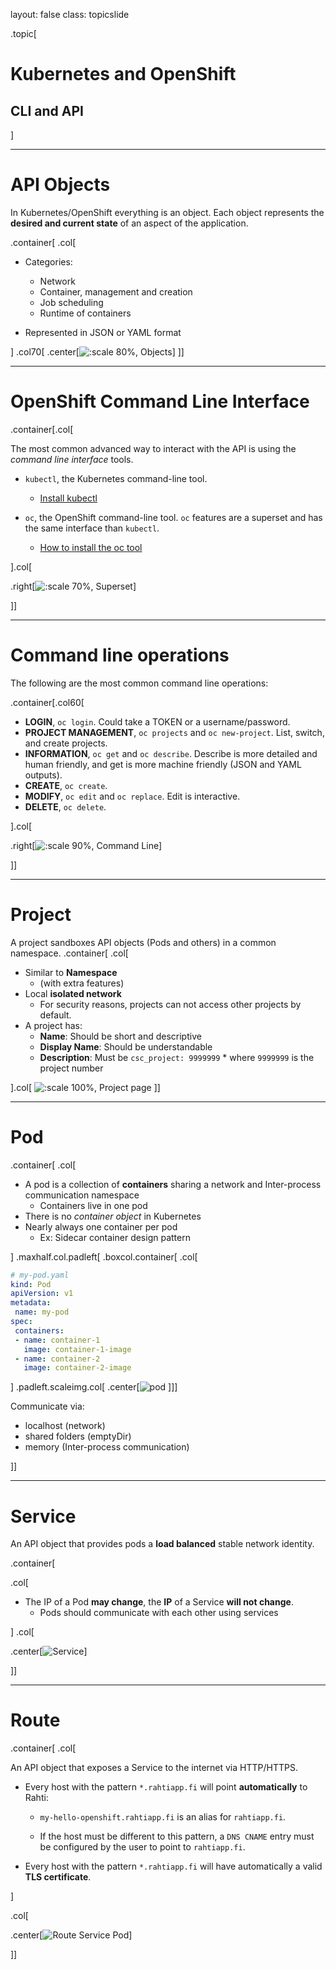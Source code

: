 layout: false
class: topicslide

.topic[

# Kubernetes and OpenShift

## CLI and API

]

---

# API Objects

In Kubernetes/OpenShift everything is an object. Each object represents the **desired and current state** of an aspect of the application. 

.container[
  .col[

* Categories:
  * Network
  * Container, management and creation
  * Job scheduling
  * Runtime of containers

* Represented in JSON or YAML format

]
  .col70[
.center[![:scale 80%, Objects](/csc-cloud/img/Kubernetes-fuller.drawio.svg)]
  ]]

---

# OpenShift Command Line Interface

.container[.col[

The most common advanced way to interact with the API is using the _command line interface_ tools.

* `kubectl`, the Kubernetes command-line tool.

    * [Install kubectl](https://kubernetes.io/docs/tasks/tools/install-kubectl-linux/)

* `oc`, the OpenShift command-line tool. `oc` features are a superset and has the same interface than `kubectl`.
    * [How to install the oc tool](https://docs.csc.fi/cloud/rahti/usage/cli/#how-to-install-the-oc-tool)

].col[

.right[![:scale 70%, Superset](../img/oc-v-kubectl.drawio.svg)]

]]

---

# Command line operations

The following are the most common command line operations:

.container[.col60[

* **LOGIN**, `oc login`. Could take a TOKEN or a username/password.
* **PROJECT MANAGEMENT**, `oc projects` and `oc new-project`. List, switch, and create projects.
* **INFORMATION**, `oc get` and `oc describe`. Describe is more detailed and human friendly, and get is more machine friendly (JSON and YAML outputs).
* **CREATE**, `oc create`.
* **MODIFY**, `oc edit` and `oc replace`. Edit is interactive.
* **DELETE**, `oc delete`.

].col[

.right[![:scale 90%, Command Line](../img/command-line.drawio.svg)]

]]

---

# Project

A project sandboxes API objects (Pods and others) in a common namespace.
.container[
  .col[

* Similar to **Namespace**
  * (with extra features)
* Local **isolated network**
  * For security reasons, projects can not access other projects by default.
* A project has:
  * **Name**: Should be short and descriptive
  * **Display Name**: Should be understandable
  * **Description**: Must be `csc_project: 9999999`
        * where `9999999` is the project number


].col[
![:scale 100%, Project page](/csc-cloud/img/projectPage.png)
]]

---

# Pod

.container[
.col[

* A pod is a collection of **containers** sharing a network and Inter-process communication namespace
  * Containers live in one pod
* There is no *container object* in Kubernetes
* Nearly always one container per pod
  * Ex: Sidecar container design pattern

]
.maxhalf.col.padleft[
.boxcol.container[
.col[

```yaml
# my-pod.yaml
kind: Pod
apiVersion: v1
metadata:
 name: my-pod
spec:
 containers:
 - name: container-1
   image: container-1-image
 - name: container-2
   image: container-2-image
```

]
.padleft.scaleimg.col[
.center[![pod](/csc-cloud/img/pod-and-conts.drawio.svg)
]]]

Communicate via:

* localhost (network)
* shared folders (emptyDir)
* memory (Inter-process communication)

]]

---

# Service

An API object that provides pods a **load balanced** stable network identity.

.container[

.col[

* The IP of a Pod **may change**, the **IP** of a Service **will not change**.
  * Pods should communicate with each other using services

]
.col[

.center[![Service](/csc-cloud/img/servicePod.drawio.svg)]

]]

---

# Route

.container[
.col[

An API object that exposes a Service to the internet via HTTP/HTTPS.

* Every host with the pattern `*.rahtiapp.fi` will point **automatically** to Rahti:
  * `my-hello-openshift.rahtiapp.fi` is an alias for `rahtiapp.fi`.

  * If the host must be different to this pattern, a `DNS CNAME` entry must be configured by the user to point to `rahtiapp.fi`.
* Every host with the pattern `*.rahtiapp.fi` will have automatically a valid **TLS certificate**.

]

.col[

.center[![Route Service Pod](/csc-cloud/img/routeServicePod.drawio.svg)]

]]

